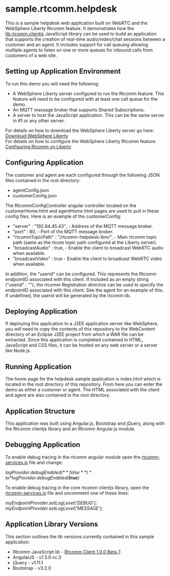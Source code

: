 sample.rtcomm.helpdesk
======================

This is a sample helpdesk web application built on WebRTC and the WebSphere Liberty Rtcomm feature. It demonstrates how the [lib.rtcomm.clientjs](https://github.com/wasdev/lib.rtcomm.clientjs) JavaScript library can be used to build an application that supports the creation of real-time audio/video/chat sessions between a customer and an agent. It includes support for call queuing allowing multiple agents to listen on one or more queues for inbound calls from customers of a web site. 

## Setting up Application Environment
To run this demo you will need the following:

* A WebSphere Liberty server configured to run the Rtcomm feature. This feature will need to be configured with at least one call queue for the demo.
* An MQTT message broker that supports Shared Subscriptions.
* A server to host the JavaScript application. This can be the same server in #1 or any other server.

For details on how to download the WebSphere Liberty server go here: [Download WebSphere Liberty](https://developer.ibm.com/wasdev/)  
For details on how to configure the WebSphere Liberty Rtcomm feature: [Configuring Rtcomm on Liberty](http://www-01.ibm.com/support/knowledgecenter/was_beta_liberty/com.ibm.websphere.wlp.nd.multiplatform.doc/ae/cwlp_rtcomm.html)

## Configuring Application 
The customer and agent are each configured through the following JSON files contained in the root directory:

  * agentConfig.json  
  * customerConfig.json  

The RtcommConfigController angular controller located on the customerHome.html and agentHome.html pages are used to pull in these config files. Here is an example of the customerConfig:

* "server" : "192.84.45.43", - Address of the MQTT message broker.
* "port" : 80,  - Port of the MQTT message broker.
* "rtcommTopicPath" : "/rtcomm-helpdesk-ibm/",  - Main rtcomm topic path (same as the rtcom topic path configured at the Liberty server).
* "broadcastAudio" : true,  - Enable the client to broadcast WebRTC audio when available.
* "broadcastVideo" : true  - Enable the client to broadcast WebRTC video when available.

In addition, the "userid" can be configured. This represents the Rtcomm endpointID associated with this client. If included as an empty string ("userid" : ""), the rtcomm Registration directive can be used to specify the endpointID associated with this client. See the agent for an example of this. If undefined, the userid will be generated by the rtcomm lib.

## Deploying Application
If deploying this application to a J2EE application server like WebSphere, you will need to copy the contents of this repository to the WebContent directory of an Eclipse J2EE project from which a WAR file can be extracted. Since this application is completed contained in HTML, JavaScript and CSS files, it can be hosted on any web server or a server like Node.js.

## Running Application
The home page for the helpdesk sample application is index.html which is located in the root directory of this repository. From here you can enter the demo as either a customer or agent. The HTML associated with the client and agent are also contained in the root directory.

## Application Structure
This application was built using Angular.js, Bootstrap and jQuery, along with the Rtcomm clientjs library and an Rtcomm Angular.js module. 

## Debugging Application 
To enable debug tracing in the rtcomm angular module open the [rtcomm-services.js](https://github.com/WASdev/sample.rtcomm.helpdesk/blob/develop/js/libs/rtcomm/rtcomm-services.js) file and change:

*$logProvider.debugEnabled(**false**)* to *$logProvider.debugEnabled(**true**)*

To enable debug tracing in the core rtcomm clientjs library, open the [rtcomm-services.js](https://github.com/WASdev/sample.rtcomm.helpdesk/blob/develop/js/libs/rtcomm/rtcomm-services.js) file and uncomment one of these lines:

*myEndpointProvider.setLogLevel('DEBUG');*  
*myEndpointProvider.setLogLevel('MESSAGE');*  

## Application Library Versions
This section outlines the lib versions currently contained in this sample application:

* Rtcomm JavaScript lib - [Rtcomm Client 1.0.0 Beta 7](https://github.com/WASdev/lib.rtcomm.clientjs/releases/tag/v1.0.0-beta.7).  
* AngularJS - v1.3.0-rc.3  
* jQuery - v1.11.1  
* Bootstrap - v3.2.0  

